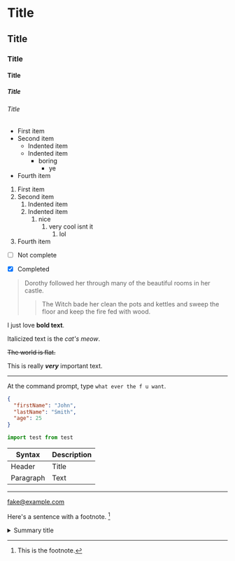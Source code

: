 
# Title

## Title

### Title

#### Title

##### Title

###### Title

-   First item
-   Second item
    -   Indented item
    -   Indented item
        -   boring
            -   ye
-   Fourth item

1. First item
2. Second item
    1. Indented item
    2. Indented item
        1. nice
            1. very cool isnt it
                1. lol
3. Fourth item

-   [ ] Not complete
-   [x] Completed


> Dorothy followed her through many of the beautiful rooms in her castle.
>
> > The Witch bade her clean the pots and kettles and sweep the floor and keep the fire fed with wood.

I just love **bold text**.

Italicized text is the _cat's meow_.

~~The world is flat.~~

This is really **_very_** important text.

---

At the command prompt, type `what ever the f u want`.

```json
{
  "firstName": "John",
  "lastName": "Smith",
  "age": 25
}
```
```python
import test from test
```


| Syntax    | Description |
| --------- | ----------- |
| Header    | Title       |
| Paragraph | Text        |

---

<fake@example.com>

Here's a sentence with a footnote. [^1]

[^1]: This is the footnote.

<details>
  <summary>Summary title</summary>
  <div>Hidden description</div>
</details>
